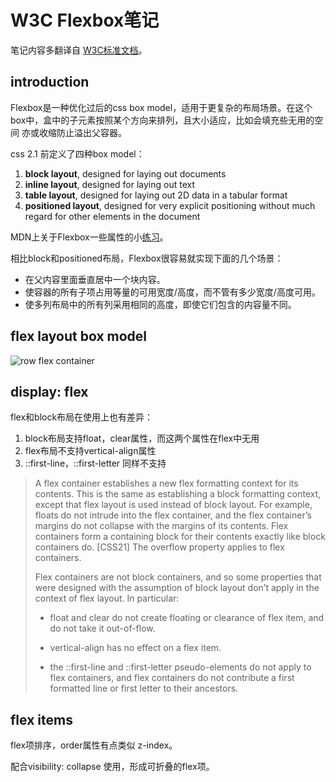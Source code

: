 # W3C Flexbox笔记

笔记内容多翻译自 <a href="https://www.w3.org/TR/2017/CR-css-flexbox-1-20171019/">W3C标准文档</a>。

## introduction
Flexbox是一种优化过后的css box model，适用于更复杂的布局场景。在这个box中，盒中的子元素按照某个方向来排列，且大小适应，比如会填充些无用的空间 亦或收缩防止溢出父容器。

css 2.1 前定义了四种box model：
1. <strong>block layout</strong>, designed for laying out documents
2. <strong>inline layout</strong>, designed for laying out text
3. **table layout**, designed for laying out 2D data in a tabular format
4. **positioned layout**, designed for very explicit positioning without much regard for other elements in the document

MDN上关于Flexbox一些属性的小<a href="https://developer.mozilla.org/zh-CN/docs/Learn/CSS/CSS_layout/Flexbox">练习</a>。

相比block和positioned布局，Flexbox很容易就实现下面的几个场景：
- 在父内容里面垂直居中一个块内容。
- 使容器的所有子项占用等量的可用宽度/高度，而不管有多少宽度/高度可用。
- 使多列布局中的所有列采用相同的高度，即使它们包含的内容量不同。

## flex layout box model
<img src="https://www.w3.org/TR/2017/CR-css-flexbox-1-20171019/images/flex-direction-terms.svg" alt="row flex container" title="row flex 模型">

## display: flex
flex和block布局在使用上也有差异：
1. block布局支持float，clear属性，而这两个属性在flex中无用
2. flex布局不支持vertical-align属性
3. ::first-line，::first-letter 同样不支持
>A flex container establishes a new flex formatting context for its contents. This is the same as establishing a block formatting context, except that flex layout is used instead of block layout. For example, floats do not intrude into the flex container, and the flex container’s margins do not collapse with the margins of its contents. Flex containers form a containing block for their contents exactly like block containers do. [CSS21] The overflow property applies to flex containers.
>
>Flex containers are not block containers, and so some properties that were designed with the assumption of block layout don’t apply in the context of flex layout. In particular:
>
>- float and clear do not create floating or clearance of flex item, and do not take it out-of-flow.
>
>- vertical-align has no effect on a flex item.
>
>- the ::first-line and ::first-letter pseudo-elements do not apply to flex containers, and flex containers do not contribute a first formatted line or first letter to their ancestors.

## flex items
flex项排序，order属性有点类似 z-index。

配合visibility: collapse 使用，形成可折叠的flex项。

